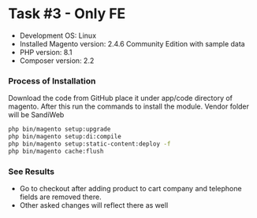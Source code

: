 # Task #3 - Only FE

- Development OS: Linux
- Installed Magento version: 2.4.6 Community Edition with sample data
- PHP version: 8.1
- Composer version: 2.2

### Process of Installation

Download the code from GitHub place it under app/code directory of magento.
After this run the commands to install the module. Vendor folder will be SandiWeb

```sh
php bin/magento setup:upgrade
php bin/magento setup:di:compile
php bin/magento setup:static-content:deploy -f
php bin/magento cache:flush
```

### See Results

 - Go to checkout after adding product to cart company and telephone fields are removed there.
 - Other asked changes will reflect there as well
